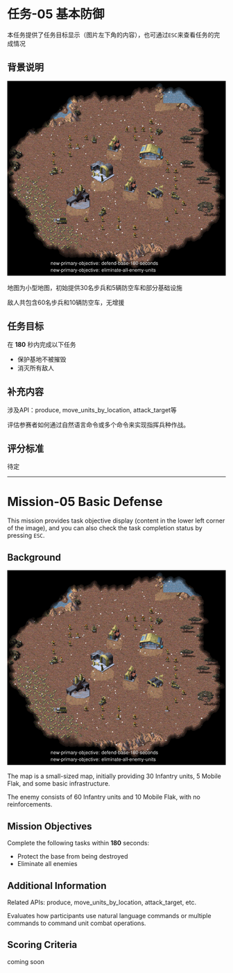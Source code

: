 # 任务-05 基本防御

本任务提供了任务目标显示（图片左下角的内容），也可通过`ESC`来查看任务的完成情况

## 背景说明

![地图](pic/mission-05-thumbnail.png)

地图为小型地图，初始提供30名步兵和5辆防空车和部分基础设施

敌人共包含60名步兵和10辆防空车，无增援

## 任务目标

在 **180** 秒内完成以下任务
- 保护基地不被摧毁
- 消灭所有敌人

## 补充内容

涉及API：produce, move_units_by_location, attack_target等

评估参赛者如何通过自然语言命令或多个命令来实现指挥兵种作战。

## 评分标准

待定

---

# Mission-05 Basic Defense

This mission provides task objective display (content in the lower left corner of the image), and you can also check the task completion status by pressing `ESC`.

## Background

![Map](pic/mission-05-thumbnail.png)

The map is a small-sized map, initially providing 30 Infantry units, 5 Mobile Flak, and some basic infrastructure.

The enemy consists of 60 Infantry units and 10 Mobile Flak, with no reinforcements.

## Mission Objectives

Complete the following tasks within **180** seconds:
- Protect the base from being destroyed
- Eliminate all enemies

## Additional Information

Related APIs: produce, move_units_by_location, attack_target, etc.

Evaluates how participants use natural language commands or multiple commands to command unit combat operations.

## Scoring Criteria

coming soon